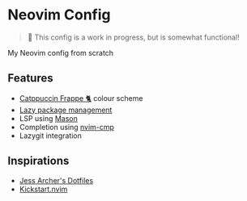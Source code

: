 # Neovim Config

> 🚧 This config is a work in progress, but is somewhat functional!

My Neovim config from scratch

## Features

-   [Catppuccin Frappe 🐈](https://github.com/catppuccin/nvim) colour scheme
-   [Lazy package management](https://github.com/folke/lazy.nvim)
-   LSP using [Mason](https://github.com/williamboman/mason.nvim)
-   Completion using [nvim-cmp](https://github.com/hrsh7th/nvim-cmp)
-   Lazygit integration

## Inspirations

-   [Jess Archer's Dotfiles](https://github.com/jessarcher/dotfiles)
-   [Kickstart.nvim](https://github.com/nvim-lua/kickstart.nvim)

